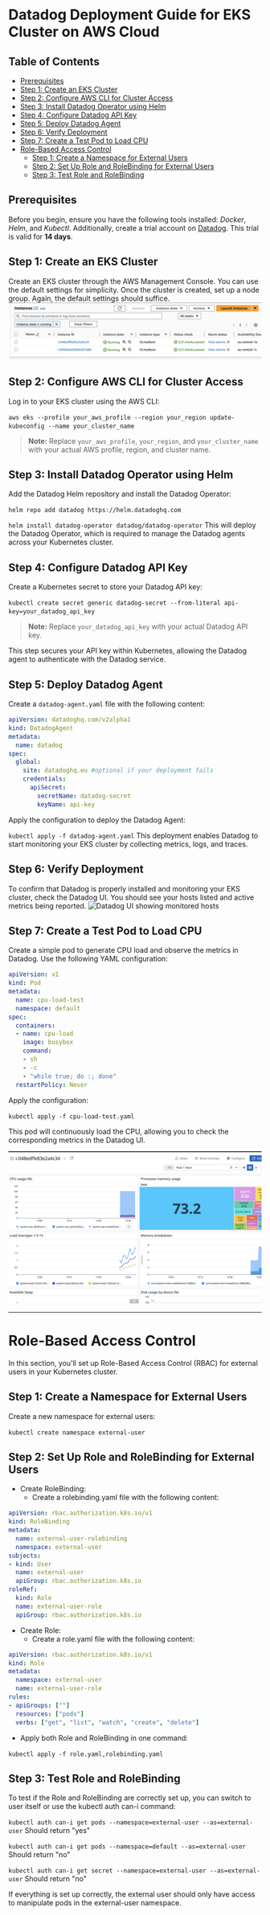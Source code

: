 
# Datadog Deployment Guide for EKS Cluster on AWS Cloud

## Table of Contents

- [Prerequisites](#prerequisites)
- [Step 1: Create an EKS Cluster](#step-1-create-an-eks-cluster)
- [Step 2: Configure AWS CLI for Cluster Access](#step-2-configure-aws-cli-for-cluster-access)
- [Step 3: Install Datadog Operator using Helm](#step-3-install-datadog-operator-using-helm)
- [Step 4: Configure Datadog API Key](#step-4-configure-datadog-api-key)
- [Step 5: Deploy Datadog Agent](#step-5-deploy-datadog-agent)
- [Step 6: Verify Deployment](#step-6-verify-deployment)
- [Step 7: Create a Test Pod to Load CPU](#step-7-create-a-test-pod-to-load-cpu)
- [Role-Based Access Control](#role-based-access-control)
   - [Step 1: Create a Namespace for External Users](#step-1-create-a-namespace-for-external-users)
   - [Step 2: Set Up Role and RoleBinding for External Users](#step-2-set-up-role-and-rolebinding-for-external-users)
   - [Step 3: Test Role and RoleBinding](#step-3-test-role-and-rolebinding)

## Prerequisites

Before you begin, ensure you have the following tools installed: *Docker*, *Helm*, and *Kubectl*. Additionally, create a trial account on [Datadog](https://www.datadoghq.com/). This trial is valid for **14 days**.

## Step 1: Create an EKS Cluster

Create an EKS cluster through the AWS Management Console. You can use the default settings for simplicity. Once the cluster is created, set up a node group. Again, the default settings should suffice.
![Nodes](images/EC2-instance.png)

## Step 2: Configure AWS CLI for Cluster Access

Log in to your EKS cluster using the AWS CLI:

`aws eks --profile your_aws_profile --region your_region update-kubeconfig --name your_cluster_name`

> **Note:** Replace `your_aws_profile`, `your_region`, and `your_cluster_name` with your actual AWS profile, region, and cluster name.

## Step 3: Install Datadog Operator using Helm

Add the Datadog Helm repository and install the Datadog Operator:

```helm repo add datadog https://helm.datadoghq.com```

```helm install datadog-operator datadog/datadog-operator```
This will deploy the Datadog Operator, which is required to manage the Datadog agents across your Kubernetes cluster.

## Step 4: Configure Datadog API Key

Create a Kubernetes secret to store your Datadog API key:

`kubectl create secret generic datadog-secret --from-literal api-key=your_datadog_api_key`

> **Note:** Replace `your_datadog_api_key` with your actual Datadog API key.

This step secures your API key within Kubernetes, allowing the Datadog agent to authenticate with the Datadog service.

## Step 5: Deploy Datadog Agent

Create a `datadog-agent.yaml` file with the following content:

```yaml
apiVersion: datadoghq.com/v2alpha1
kind: DatadogAgent
metadata:
  name: datadog
spec:
  global:
    site: datadoghq.eu #optional if your deployment fails
    credentials:
      apiSecret:
        secretName: datadog-secret
        keyName: api-key
```

Apply the configuration to deploy the Datadog Agent:

```kubectl apply -f datadog-agent.yaml```
This deployment enables Datadog to start monitoring your EKS cluster by collecting metrics, logs, and traces.

## Step 6: Verify Deployment

To confirm that Datadog is properly installed and monitoring your EKS cluster, check the Datadog UI. You should see your hosts listed and active metrics being reported.
![Datadog UI showing monitored hosts](images/datadog-ui.png)

## Step 7: Create a Test Pod to Load CPU

Create a simple pod to generate CPU load and observe the metrics in Datadog. Use the following YAML configuration:

```yaml
apiVersion: v1
kind: Pod
metadata:
  name: cpu-load-test
  namespace: default
spec:
  containers:
  - name: cpu-load
    image: busybox
    command:
    - sh
    - -c
    - "while true; do :; done"
  restartPolicy: Never
```

Apply the configuration:

`kubectl apply -f cpu-load-test.yaml`

This pod will continuously load the CPU, allowing you to check the corresponding metrics in the Datadog UI.

![Datadog dashboard](images/metrics.png)

****

# Role-Based Access Control

In this section, you'll set up Role-Based Access Control (RBAC) for external users in your Kubernetes cluster.

## Step 1: Create a Namespace for External Users

Create a new namespace for external users:

`kubectl create namespace external-user`

## Step 2: Set Up Role and RoleBinding for External Users

- Create RoleBinding:
  - Create a rolebinding.yaml file with the following content:

```yaml
apiVersion: rbac.authorization.k8s.io/v1
kind: RoleBinding
metadata:
  name: external-user-rolebinding
  namespace: external-user
subjects:
- kind: User
  name: external-user
  apiGroup: rbac.authorization.k8s.io
roleRef:
  kind: Role
  name: external-user-role
  apiGroup: rbac.authorization.k8s.io
```

- Create Role:
  - Create a role.yaml file with the following content:

```yaml
apiVersion: rbac.authorization.k8s.io/v1
kind: Role
metadata:
  namespace: external-user
  name: external-user-role
rules:
- apiGroups: [""]
  resources: ["pods"]
  verbs: ["get", "list", "watch", "create", "delete"]
```

- Apply both Role and RoleBinding in one command:

`kubectl apply -f role.yaml,rolebinding.yaml`

## Step 3: Test Role and RoleBinding

To test if the Role and RoleBinding are correctly set up, you can switch to user itself or use the kubectl auth can-i command:

`kubectl auth can-i get pods --namespace=external-user --as=external-user`
Should return "yes"

`kubectl auth can-i get pods --namespace=default --as=external-user`
Should return "no"

`kubectl auth can-i get secret --namespace=external-user --as=external-user` Should return "no"

If everything is set up correctly, the external user should only have access to manipulate pods in the external-user namespace.
